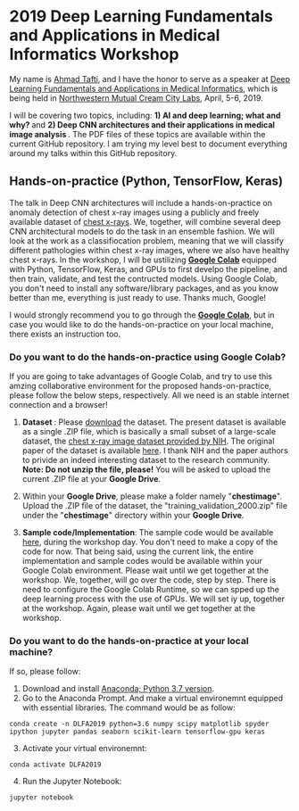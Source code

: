 # 2019 Deep Learning Fundamentals and Applications in Medical Informatics Workshop

My name is [Ahmad Tafti](http://aptafti.github.io), and I have the honor to serve as a speaker at [Deep Learning Fundamentals and Applications in Medical Informatics](https://web.cvent.com/event/472ac73b-360b-4c5a-a45d-d14cc0249321/summary), which is being held in [Northwestern Mutual Cream City Labs](https://innovation.northwesternmutual.com/cream-city-labs/), April, 5-6, 2019.  

I will be covering two topics, including: <strong> 1) AI and deep learning; what and why? </strong> and <strong> 2) Deep CNN architectures and their applications in medical image analysis </strong>.  The PDF files of these topics are available within the current GitHub repository. I am trying my level best to document everything around my talks within this GitHub repository. 

##  Hands-on-practice (Python, TensorFlow, Keras)
The talk in Deep CNN architectures will include a hands-on-practice on anomaly detection of chest x-ray images using a publicly and freely available dataset of [chest x-rays](https://www.nih.gov/news-events/news-releases/nih-clinical-center-provides-one-largest-publicly-available-chest-x-ray-datasets-scientific-community). We, together, will combine several deep CNN architectural models to do the task in an ensemble fashion. We will look at the work as a classifiocation problem, meaning that we will classify different pathologies within chest x-ray images, where we also have healthy chest x-rays. In the workshop, I will be ustilizing [<strong>Google Colab</strong>](https://colab.research.google.com/notebooks/welcome.ipynb) equipped with Python, TensorFlow, Keras, and GPUs to first develpo the pipeline, and then train, validate, and test the contructed models. Using Google Colab, you don't need to install any software/library packages, and as you know better than me, everything is just ready to use. Thanks much, Google! 

I would strongly recommend you to go through the [<strong>Google Colab</strong>](https://colab.research.google.com/notebooks/welcome.ipynb), but in case you would like to do the hands-on-practice on your local machine, there exists an instruction too. 

### Do you want to do the hands-on-practice using Google Colab?
If you are going to take advantages of Google Colab, and try to use this amzing collaborative environment for the proposed hands-on-practice, please follow the below steps, respectively. All we need is an stable internet connection and a browser! 


1) <strong> Dataset </strong>: Please [download](https://drive.google.com/file/d/13EPcGIn6ovvU0O4rCku3w5CFRi9CwQ1w/view?usp=sharing) the dataset. The present dataset is available as a single .ZIP file, which is basically a small subset of a large-scale dataset, the [chest x-ray image dataset provided by NIH](https://www.nih.gov/news-events/news-releases/nih-clinical-center-provides-one-largest-publicly-available-chest-x-ray-datasets-scientific-community). The original paper of the dataset is available [here](http://openaccess.thecvf.com/content_cvpr_2017/papers/Wang_ChestX-ray8_Hospital-Scale_Chest_CVPR_2017_paper.pdf). I thank NIH and the paper authors to privide an indeed interesting dataset to the research community. <strong>Note: Do not unzip the file, please!</strong> You will be asked to upload the current .ZIP file at your <strong>Google Drive</strong>.  

2) Within your <strong>Google Drive</strong>, please make a folder namely "<strong>chestimage</strong>". Upload the .ZIP file of the dataset, the "training_validation_2000.zip" file under the "<strong>chestimage</strong>" directory within your <strong>Google Drive</strong>.

3) <strong>Sample code/Implementation</strong>:
The sample code would be available [here](https://drive.google.com/file/d/13EPcGIn6ovvU0O4rCku3w5CFRi9CwQ1w/view?usp=sharing), during the workshop day. You don't need to make a copy of the code for now. That being said, using the current link, the entire implementation and sample codes would be available within your Google Colab environment. Please wait until we get together at the workshop. We, together, will go over the code, step by step. There is need to configure the Google Colab Runtime, so we can spped up the deep learning process with the use of GPUs. We will set iy up, together at the workshop. Again, please wait until we get together at the workshop. 

### Do you want to do the hands-on-practice at your local machine?

If so, please follow:

1) Download and install [Anaconda; Python 3.7 version](https://www.anaconda.com/distribution/#download-section). 
2) Go to the Anaconda Prompt. And make a virtual environemnt equipped with essential libraries. The command would be as follow:
```
conda create -n DLFA2019 python=3.6 numpy scipy matplotlib spyder ipython jupyter pandas seaborn scikit-learn tensorflow-gpu keras
```  
3) Activate your virtual environemnt:
```
conda activate DLFA2019
```
4) Run the Jupyter Notebook:
```
jupyter notebook
```


